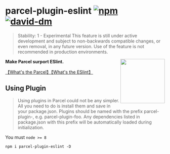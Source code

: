 # parcel-plugin-eslint [![npm](https://img.shields.io/npm/v/parcel-plugin-eslint.svg)](https://www.npmjs.com/package/parcel-plugin-eslint) [![david-dm](https://david-dm.org/parcel-bundler/parcel.svg)](https://david-dm.org/lc60005457/parcel-plugin-eslint)

> Stability: 1 - Experimental This feature is still under active development and subject to non-backwards compatible changes, or even removal, in any future version. Use of the feature is not recommended in production environments.

<img src="http://img.souche.com/f2e/3a1e03cd7e9bbb748270de9a84db26f3.png" align="right" width="140">

__Make Parcel surport ESlint.__

[【What's the Parcel】](https://parceljs.org/)[【What's the ESlint】](https://eslint.org/)

## Using Plugin

> Using plugins in Parcel could not be any simpler. All you need to do is install them and save in your package.json. Plugins should be named with the prefix parcel-plugin-, e.g. parcel-plugin-foo. Any dependencies listed in package.json with this prefix will be automatically loaded during initialization.

You must `node >= 8`

```
npm i parcel-plugin-eslint -D
```

